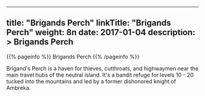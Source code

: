 
---
title: "Brigands Perch"
linkTitle: "Brigands Perch"
weight: 8n
date: 2017-01-04
description: >
 Brigands Perch
---

{{% pageinfo %}}
Brigands Perch
{{% /pageinfo %}}

Brigand's Perch is a haven for thieves, cutthroats, and highwaymen near the main travel hubs of the neutral island. It's a bandit refuge for levels 10 - 20 tucked into the mountains and led by a former dishonored knight of Ambreka.